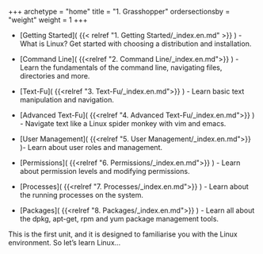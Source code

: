 +++
archetype = "home"
title = "1. Grasshopper"
ordersectionsby = "weight"
weight = 1
+++

* [Getting Started]( {{< relref "1. Getting Started/_index.en.md" >}} ) - What is Linux? Get started with choosing a distribution and installation.

* [Command Line]( {{<relref "2. Command Line/_index.en.md">}} ) - Learn the fundamentals of the command line, navigating files, directories and more.

* [Text-Fu]( {{<relref "3. Text-Fu/_index.en.md">}} ) - Learn basic text manipulation and navigation.

* [Advanced Text-Fu]( {{<relref "4. Advanced Text-Fu/_index.en.md">}} ) - Navigate text like a Linux spider monkey with vim and emacs.

* [User Management]( {{<relref "5. User Management/_index.en.md">}} )- Learn about user roles and management.

* [Permissions]( {{<relref "6. Permissions/_index.en.md">}} ) - Learn about permission levels and modifying permissions.

* [Processes]( {{<relref "7. Processes/_index.en.md">}} ) - Learn about the running processes on the system.

* [Packages]( {{<relref "8. Packages/_index.en.md">}} ) - Learn all about the dpkg, apt-get, rpm and yum package management tools.

This is the first unit, and it is designed to familiarise you with the Linux environment. So let’s learn Linux...